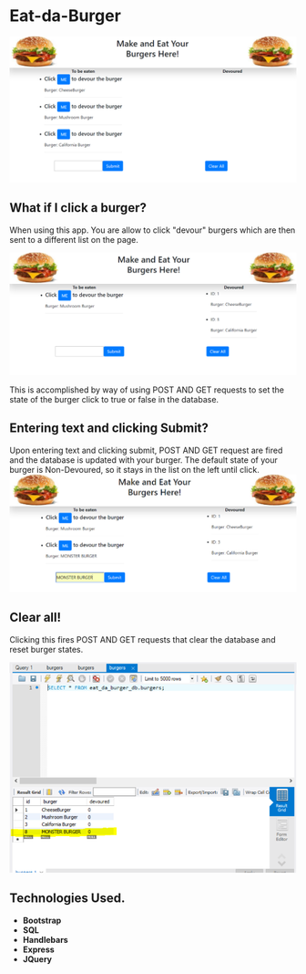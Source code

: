 # Eat-da-Burger
![Home](https://github.com/erict54757/Eat-da-Burger/blob/master/public/assets/img/home.PNG?raw=true)

## What if I click a burger?
When using this app. You are allow to click "devour" burgers which are then sent to a different list on the page. 

![Click](https://github.com/erict54757/Eat-da-Burger/blob/master/public/assets/img/devoured%20list.PNG?raw=true)

This is accomplished by way of using POST AND GET requests to set the state of the burger click to true or false in the database. 

## Entering text and clicking Submit?
Upon entering text and clicking submit, POST AND GET request are fired and the database is updated with your burger. The default state of your burger is Non-Devoured, so it stays in the list on the left until click. 
![Submit](https://github.com/erict54757/Eat-da-Burger/blob/master/public/assets/img/MONSTER%20BURGER%20ADDED.PNG?raw=true)

## Clear all!
Clicking this fires POST AND GET requests that clear the database and reset burger states. 

![Clear](https://github.com/erict54757/Eat-da-Burger/blob/master/public/assets/img/MONSTER%20BURGER%20SQL.PNG?raw=true)

## Technologies Used.
* **Bootstrap**
* **SQL**
* **Handlebars**
* **Express**
* **JQuery**



